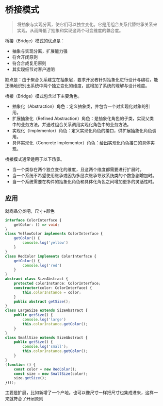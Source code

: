 # 桥接模式

> 将抽象与实现分离，使它们可以独立变化。它是用组合关系代替继承关系来实现，从而降低了抽象和实现这两个可变维度的耦合度。

桥接（Bridge）模式的优点是：
- 抽象与实现分离，扩展能力强
- 符合开闭原则
- 符合合成复用原则
- 其实现细节对客户透明


缺点是：由于聚合关系建立在抽象层，要求开发者针对抽象化进行设计与编程，能正确地识别出系统中两个独立变化的维度，这增加了系统的理解与设计难度。


桥接（Bridge）模式包含以下主要角色。
- 抽象化（Abstraction）角色：定义抽象类，并包含一个对实现化对象的引用。
- 扩展抽象化（Refined Abstraction）角色：是抽象化角色的子类，实现父类中的业务方法，并通过组合关系调用实现化角色中的业务方法。
- 实现化（Implementor）角色：定义实现化角色的接口，供扩展抽象化角色调用。
- 具体实现化（Concrete Implementor）角色：给出实现化角色接口的具体实现。



桥接模式通常适用于以下场景。
- 当一个类存在两个独立变化的维度，且这两个维度都需要进行扩展时。
- 当一个系统不希望使用继承或因为多层次继承导致系统类的个数急剧增加时。
- 当一个系统需要在构件的抽象化角色和具体化角色之间增加更多的灵活性时。

## 应用

就商品分类吧，尺寸+颜色
```ts
interface ColorInterface {
    getColor: () => void;
}
class YellowColor implements ColorInterface {
    getColor() {
        console.log('yellow')
    }
}
class RedColor implements ColorInterface {
    getColor() {
        console.log('red')
    }
}
abstract class SizeAbstract {
    protected colorInstance: ColorInterface;
    constructor(color: ColorInterface) {
        this.colorInstance = color;
    }
    public abstract getSize();
}
class LargeSize extends SizeAbstract {
    public getSize() {
        console.log('large')
        this.colorInstance.getColor();
    }
}
class SmallSize extends SizeAbstract {
    public getSize() {
        console.log('small');
        this.colorInstance.getColor();
    }
}
(function () {
    const color = new RedColor();
    const size = new SmallSize(color);
    size.getSize();
})();
```


主要是扩展，比如新增了一个产地，也可以像尺寸一样把尺寸也集成进来，这样一来就符合了开闭原则